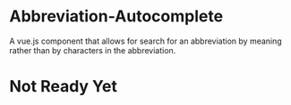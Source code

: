 # Abbreviation-Autocomplete
A vue.js component that allows for search for an abbreviation by meaning rather than by characters in the abbreviation.

# Not Ready Yet
